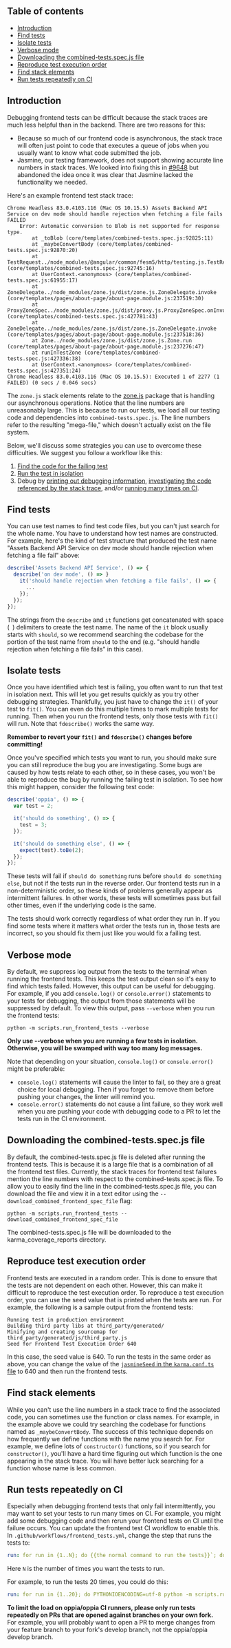 ## Table of contents

* [Introduction](#introduction)
* [Find tests](#find-tests)
* [Isolate tests](#isolate-tests)
* [Verbose mode](#verbose-mode)
* [Downloading the combined-tests.spec.js file](#downloading-the-combined-testsspecjs-file)
* [Reproduce test execution order](#reproduce-test-execution-order)
* [Find stack elements](#find-stack-elements)
* [Run tests repeatedly on CI](#run-tests-repeatedly-on-ci)

## Introduction

Debugging frontend tests can be difficult because the stack traces are much less helpful than in the backend. There are two reasons for this:

* Because so much of our frontend code is asynchronous, the stack trace will often just point to code that executes a queue of jobs when you usually want to know what code submitted the job.
* Jasmine, our testing framework, does not support showing accurate line numbers in stack traces. We looked into fixing this in [#9648](https://github.com/oppia/oppia/issues/9648) but abandoned the idea once it was clear that Jasmine lacked the functionality we needed.

Here's an example frontend test stack trace:

```text
Chrome Headless 83.0.4103.116 (Mac OS 10.15.5) Assets Backend API Service on dev mode should handle rejection when fetching a file fails FAILED
	Error: Automatic conversion to Blob is not supported for response type.
	    at _toBlob (core/templates/combined-tests.spec.js:92825:11)
	    at _maybeConvertBody (core/templates/combined-tests.spec.js:92870:20)
	    at TestRequest../node_modules/@angular/common/fesm5/http/testing.js.TestRequest.flush (core/templates/combined-tests.spec.js:92745:16)
	    at UserContext.<anonymous> (core/templates/combined-tests.spec.js:61955:17)
	    at ZoneDelegate../node_modules/zone.js/dist/zone.js.ZoneDelegate.invoke (core/templates/pages/about-page/about-page.module.js:237519:30)
	    at ProxyZoneSpec../node_modules/zone.js/dist/proxy.js.ProxyZoneSpec.onInvoke (core/templates/combined-tests.spec.js:427781:43)
	    at ZoneDelegate../node_modules/zone.js/dist/zone.js.ZoneDelegate.invoke (core/templates/pages/about-page/about-page.module.js:237518:36)
	    at Zone../node_modules/zone.js/dist/zone.js.Zone.run (core/templates/pages/about-page/about-page.module.js:237276:47)
	    at runInTestZone (core/templates/combined-tests.spec.js:427336:38)
	    at UserContext.<anonymous> (core/templates/combined-tests.spec.js:427351:24)
Chrome Headless 83.0.4103.116 (Mac OS 10.15.5): Executed 1 of 2277 (1 FAILED) (0 secs / 0.046 secs)
```

The `zone.js` stack elements relate to the [zone.js](https://github.com/angular/angular/tree/master/packages/zone.js) package that is handling our asynchronous operations. Notice that the line numbers are unreasonably large. This is because to run our tests, we load all our testing code and dependencies into `combined-tests.spec.js`. The line numbers refer to the resulting "mega-file," which doesn't actually exist on the file system.

Below, we'll discuss some strategies you can use to overcome these difficulties. We suggest you follow a workflow like this:

1. [Find the code for the failing test](#find-tests)
2. [Run the test in isolation](#isolate-tests)
3. Debug by [printing out debugging information](#verbose-mode), [investigating the code referenced by the stack trace](#find-stack-elements), and/or [running many times on CI](#run-tests-repeatedly-on-ci).

## Find tests

You can use test names to find test code files, but you can't just search for the whole name. You have to understand how test names are constructed. For example, here's the kind of test structure that produced the test name "Assets Backend API Service on dev mode should handle rejection when fetching a file fail" above:

```js
describe('Assets Backend API Service', () => {
  describe('on dev mode', () => }
    it('should handle rejection when fetching a file fails', () => {
      ...
    });
  });
});
```

The strings from the `describe` and `it` functions get concatenated with space (` `) delimiters to create the test name. The name of the `it` block usually starts with `should`, so we recommend searching the codebase for the portion of the test name from `should` to the end (e.g. "should handle rejection when fetching a file fails" in this case).

## Isolate tests

Once you have identified which test is failing, you often want to run that test in isolation next. This will let you get results quickly as you try other debugging strategies. Thankfully, you just have to change the `it()` of your test to `fit()`. You can even do this multiple times to mark multiple tests for running. Then when you run the frontend tests, only those tests with `fit()` will run. Note that `fdescribe()` works the same way.

**Remember to revert your `fit()` and `fdescribe()` changes before committing!**

Once you've specified which tests you want to run, you should make sure you can still reproduce the bug you are investigating. Some bugs are caused by how tests relate to each other, so in these cases, you won't be able to reproduce the bug by running the failing test in isolation. To see how this might happen, consider the following test code:

```js
describe('oppia', () => {
  var test = 2;

  it('should do something', () => {
    test = 3;
  });

  it('should do something else', () => {
    expect(test).toBe(2);
  });
});
```

These tests will fail if `should do something` runs before `should do something else`, but not if the tests run in the reverse order. Our frontend tests run in a non-deterministic order, so these kinds of problems generally appear as intermittent failures. In other words, these tests will sometimes pass but fail other times, even if the underlying code is the same.

The tests should work correctly regardless of what order they run in. If you find some tests where it matters what order the tests run in, those tests are incorrect, so you should fix them just like you would fix a failing test.

## Verbose mode

By default, we suppress log output from the tests to the terminal when running the frontend tests. This keeps the test output clean so it's easy to find which tests failed. However, this output can be useful for debugging. For example, if you add `console.log()` or `console.error()` statements to your tests for debugging, the output from those statements will be suppressed by default. To view this output, pass `--verbose` when you run the frontend tests:

```console
python -m scripts.run_frontend_tests --verbose
```

**Only use --verbose when you are running a few tests in isolation. Otherwise, you will be swamped with way too many log messages.**

Note that depending on your situation, `console.log()` or `console.error()` might be preferable:

* `console.log()` statements will cause the linter to fail, so they are a great choice for local debugging. Then if you forget to remove them before pushing your changes, the linter will remind you.
* `console.error()` statements do not cause a lint failure, so they work well when you are pushing your code with debugging code to a PR to let the tests run in the CI environment.

## Downloading the combined-tests.spec.js file

By default, the combined-tests.spec.js file is deleted after running the frontend tests. This is because it is a large file that is a combination of all the frontend test files. Currently, the stack traces for frontend test failures mention the line numbers with respect to the combined-tests.spec.js file. To allow you to easily find the line in the combined-tests.spec.js file, you can download the file and view it in a text editor using the `--download_combined_frontend_spec_file` flag:

```console
python -m scripts.run_frontend_tests --download_combined_frontend_spec_file
```

The combined-tests.spec.js file will be downloaded to the karma_coverage_reports directory.

## Reproduce test execution order

Frontend tests are executed in a random order. This is done to ensure that the tests are not dependent on each other. However, this can make it difficult to reproduce the test execution order. To reproduce a test execution order, you can use the seed value that is printed when the tests are run. For example, the following is a sample output from the frontend tests:

```console
Running test in production environment
Building third party libs at third_party/generated/
Minifying and creating sourcemap for third_party/generated/js/third_party.js
Seed for Frontend Test Execution Order 640
```

In this case, the seed value is 640. To run the tests in the same order as above, you can change the value of the [`jasmineSeed` in the `karma.conf.ts` file](https://github.com/oppia/oppia/blob/develop/core/tests/karma.conf.ts#L14) to 640 and then run the frontend tests.

## Find stack elements

While you can't use the line numbers in a stack trace to find the associated code, you can sometimes use the function or class names. For example, in the example above we could try searching the codebase for functions named as `_maybeConvertBody`. The success of this technique depends on how frequently we define functions with the name you search for. For example, we define lots of `constructor()` functions, so if you search for `constructor()`, you'll have a hard time figuring out which function is the one appearing in the stack trace. You will have better luck searching for a function whose name is less common.

## Run tests repeatedly on CI

Especially when debugging frontend tests that only fail intermittently, you may want to set your tests to run many times on CI. For example, you might add some debugging code and then rerun your frontend tests on CI until the failure occurs. You can update the frontend test CI workflow to enable this. In `.github/workflows/frontend_tests.yml`, change the step that runs the tests to:

```yaml
run: for run in {1..N}; do {{the normal command to run the tests}}`; done
```

Here `N` is the number of times you want the tests to run.

For example, to run the tests 20 times, you could do this:

```yaml
run: for run in {1..20}; do PYTHONIOENCODING=utf-8 python -m scripts.run_frontend_tests --run_minified_tests --skip_install --check_coverage; done
```

**To limit the load on oppia/oppia CI runners, please only run tests repeatedly on PRs that are opened against branches on your own fork.** For example, you will probably want to open a PR to merge changes from your feature branch to your fork's develop branch, not the oppia/oppia develop branch.

